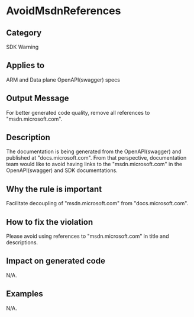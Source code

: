 # AvoidMsdnReferences

## Category

SDK Warning

## Applies to

ARM and Data plane OpenAPI(swagger) specs

## Output Message

For better generated code quality, remove all references to "msdn.microsoft.com".

## Description

The documentation is being generated from the OpenAPI(swagger) and published at "docs.microsoft.com". From that perspective, documentation team would like to avoid having links to the "msdn.microsoft.com" in the OpenAPI(swagger) and SDK documentations.

## Why the rule is important

Facilitate decoupling of "msdn.microsoft.com" from "docs.microsoft.com".

## How to fix the violation

Please avoid using references to "msdn.microsoft.com" in title and descriptions.

## Impact on generated code

N/A.

## Examples

N/A.
